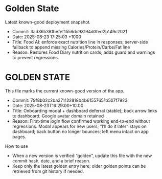 # Golden State

Latest known-good deployment snapshot.

- Commit: 3ad36b381befef1556dc93194d0fed2b149c2021
- Date: 2025-08-23 17:25:03 +1000
- Title: Food AI: enforce exact nutrition line in responses; server-side fallback to append missing Calories/Protein/Carbs/Fat line
- Reason: Restores Food Diary nutrition cards; adds guard and warnings to prevent regressions.

# GOLDEN STATE

This file marks the current known-good version of the app.

- Commit: 79f8b02c2ba371122818b4b61557651b507f7923
- Date: 2025-08-23T16:29:00+10:00
- Title: Onboarding modal + dashboard deferral (stable); back arrow links to dashboard; Google avatar domain retained
- Reason: First-time login flow confirmed working end-to-end without regressions. Modal appears for new users; “I’ll do it later” stays on dashboard; back button no longer bounces; left menu intact on app pages.

How to use
- When a new version is verified “golden”, update this file with the new commit hash, date, and a brief reason.
- Keep only the latest golden entry here; older golden points can be retrieved from git history if needed.
